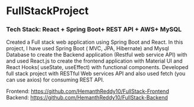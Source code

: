 # FullStackProject

###  Tech Stack:  React + Spring Boot+ REST API + AWS+ MySQL

Created a Full stack web application using Spring Boot and React. In this project, I have used  Spring Boot ( MVC, JPA, Hibernate) and Mysql Database to create the Backend application (Restful web service API) with and used  React.js to create the frontend application with Material UI and React Hooks( useState, useEffect) with functional components. Developed  full stack project with RESTful Web services API and also used fetch (you can use axios) for consuming REST API.
  
  Frontend: https://github.com/HemanthReddy10/FullStack-Frontend <br/>
  Backend: https://github.com/HemanthReddy10/FullStack-Backend
  
  
